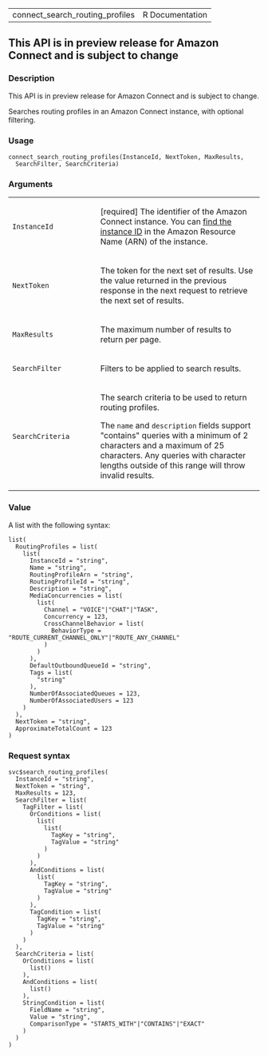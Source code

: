 <table style="width: 100%;">
<tbody>
<tr class="odd">
<td>connect_search_routing_profiles</td>
<td style="text-align: right;">R Documentation</td>
</tr>
</tbody>
</table>

## This API is in preview release for Amazon Connect and is subject to change

### Description

This API is in preview release for Amazon Connect and is subject to
change.

Searches routing profiles in an Amazon Connect instance, with optional
filtering.

### Usage

    connect_search_routing_profiles(InstanceId, NextToken, MaxResults,
      SearchFilter, SearchCriteria)

### Arguments

<table>
<colgroup>
<col style="width: 35%" />
<col style="width: 65%" />
</colgroup>
<tbody>
<tr class="odd">
<td><code
id="connect_search_routing_profiles_:_InstanceId">InstanceId</code></td>
<td><p>[required] The identifier of the Amazon Connect instance. You can
<a
href="https://docs.aws.amazon.com/connect/latest/adminguide/find-instance-arn.html">find
the instance ID</a> in the Amazon Resource Name (ARN) of the
instance.</p></td>
</tr>
<tr class="even">
<td><code
id="connect_search_routing_profiles_:_NextToken">NextToken</code></td>
<td><p>The token for the next set of results. Use the value returned in
the previous response in the next request to retrieve the next set of
results.</p></td>
</tr>
<tr class="odd">
<td><code
id="connect_search_routing_profiles_:_MaxResults">MaxResults</code></td>
<td><p>The maximum number of results to return per page.</p></td>
</tr>
<tr class="even">
<td><code
id="connect_search_routing_profiles_:_SearchFilter">SearchFilter</code></td>
<td><p>Filters to be applied to search results.</p></td>
</tr>
<tr class="odd">
<td><code
id="connect_search_routing_profiles_:_SearchCriteria">SearchCriteria</code></td>
<td><p>The search criteria to be used to return routing profiles.</p>
<p>The <code>name</code> and <code>description</code> fields support
"contains" queries with a minimum of 2 characters and a maximum of 25
characters. Any queries with character lengths outside of this range
will throw invalid results.</p></td>
</tr>
</tbody>
</table>

### Value

A list with the following syntax:

    list(
      RoutingProfiles = list(
        list(
          InstanceId = "string",
          Name = "string",
          RoutingProfileArn = "string",
          RoutingProfileId = "string",
          Description = "string",
          MediaConcurrencies = list(
            list(
              Channel = "VOICE"|"CHAT"|"TASK",
              Concurrency = 123,
              CrossChannelBehavior = list(
                BehaviorType = "ROUTE_CURRENT_CHANNEL_ONLY"|"ROUTE_ANY_CHANNEL"
              )
            )
          ),
          DefaultOutboundQueueId = "string",
          Tags = list(
            "string"
          ),
          NumberOfAssociatedQueues = 123,
          NumberOfAssociatedUsers = 123
        )
      ),
      NextToken = "string",
      ApproximateTotalCount = 123
    )

### Request syntax

    svc$search_routing_profiles(
      InstanceId = "string",
      NextToken = "string",
      MaxResults = 123,
      SearchFilter = list(
        TagFilter = list(
          OrConditions = list(
            list(
              list(
                TagKey = "string",
                TagValue = "string"
              )
            )
          ),
          AndConditions = list(
            list(
              TagKey = "string",
              TagValue = "string"
            )
          ),
          TagCondition = list(
            TagKey = "string",
            TagValue = "string"
          )
        )
      ),
      SearchCriteria = list(
        OrConditions = list(
          list()
        ),
        AndConditions = list(
          list()
        ),
        StringCondition = list(
          FieldName = "string",
          Value = "string",
          ComparisonType = "STARTS_WITH"|"CONTAINS"|"EXACT"
        )
      )
    )
